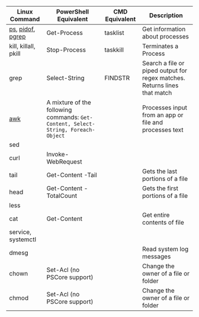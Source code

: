| Linux Command | PowerShell Equivalent | CMD Equivalent | Description |
| ---- | ---- | ---- | ---- |
| [ps](./processes.md#ps), [pidof](./processes.md#pidof), [pgrep](./processes.md#pgrep) | Get-Process | tasklist | Get information about processes | Process Info |
| kill, killall, pkill | Stop-Process | taskkill |  Terminates a Process |
| grep | Select-String | FINDSTR | Search a file or piped output for regex matches. Returns lines that match |
| [awk](./awk.md) | A mixture of the following commands: `Get-Content, Select-String, Foreach-Object` | | Processes input from an app or file and processes text |
| sed | | | |
| curl | Invoke-WebRequest | | |
| tail | Get-Content -Tail | | Gets the last portions of a file |
| head | Get-Content -TotalCount | | Gets the first portions of a file |
| less | | | |
| cat | Get-Content | | Get entire contents of file |
| service, systemctl | | | |
| dmesg | | | Read system log messages |
| chown | Set-Acl (no PSCore support) | | Change the owner of a file or folder |
| chmod | Set-Acl (no PSCore support) | | Change the owner of a file or folder |
